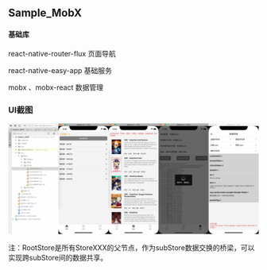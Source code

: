 ## Sample_MobX

#### 基础库

 react-native-router-flux  页面导航

 react-native-easy-app 基础服务

 mobx 、mobx-react  数据管理

### UI截图

<img src="https://github.com/chende008/Sample_MobX/blob/master/images/react_native_mobx.jpg">

注：RootStore是所有StoreXXX的父节点，作为subStore数据交换的桥梁，可以实现跨subStore间的数据共享。
